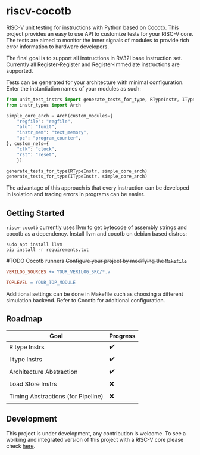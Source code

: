 # riscv-cocotb

RISC-V unit testing for instructions with Python based on Cocotb. This project provides an easy to use API to customize tests for your RISC-V core. The tests are aimed to monitor the inner signals of modules to provide rich error information to hardware developers.

The final goal is to support all instructions in RV32I base instruction set. Currently all Register-Register and Register-Immediate instructions are supported.

Tests can be generated for your architecture with minimal configuration. Enter the instantiation names of your modules as such:
```python
from unit_test_instrs import generate_tests_for_type, RTypeInstr, ITypeInstr
from instr_types import Arch

simple_core_arch = Arch(custom_modules={
    "regfile": "regfile",
    "alu": "funit",
    "instr_mem": "text_memory",
    "pc": "program_counter",
}, custom_nets={
    "clk": "clock",
    "rst": "reset",
    })

generate_tests_for_type(RTypeInstr, simple_core_arch)
generate_tests_for_type(ITypeInstr, simple_core_arch)
```

The advantage of this approach is that every instruction can be developed in isolation and tracing errors in programs can be easier.

## Getting Started
`riscv-cocotb` currently uses llvm to get bytecode of assembly strings and cocotb as a dependency.
Install llvm and cocotb on debian based distros:

```shell
sudo apt install llvm
pip install -r requirements.txt
```

#TODO Cocotb runners
~~Configure your project by modifying the `Makefile`~~
```Makefile
VERILOG_SOURCES += YOUR_VERILOG_SRC/*.v

TOPLEVEL = YOUR_TOP_MODULE
```
Additional settings can be done in Makefile such as choosing a different simulation backend. Refer to Cocotb for additional configuration.

## Roadmap
|Goal|Progress|
|----|----|
|R type Instrs|:heavy_check_mark:|
|I type Instrs|:heavy_check_mark:|
|Architecture Abstraction|:heavy_check_mark:|
|Load Store Instrs|:heavy_multiplication_x:|
|Timing Abstractions (for Pipeline)|:heavy_multiplication_x:|

## Development
This project is under development, any contribution is welcome. To see a working and integrated version of this project with a RISC-V core please check [here](https://github.com/Eymay/RV32I_Core).
